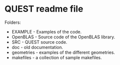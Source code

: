 
# QUEST readme file


Folders:

* EXAMPLE - Examples of the code.
* OpenBLAS - Source code of the OpenBLAS library.
* SRC - QUEST source code.
* doc - old documentation.
* geometries - examples of the different geometries.
* makefiles - a collection of sample makefiles.
                    
